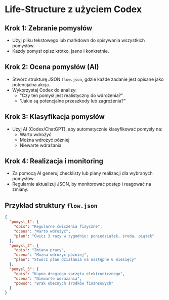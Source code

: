 # Life-Structure z użyciem Codex

## Krok 1: Zebranie pomysłów
- Użyj pliku tekstowego lub markdown do spisywania wszystkich pomysłów.
- Każdy pomysł opisz krótko, jasno i konkretnie.

## Krok 2: Ocena pomysłów (AI)
- Stwórz strukturę JSON `flow.json`, gdzie każde zadanie jest opisane jako potencjalna akcja.
- Wykorzystaj Codex do analizy:
  - "Czy ten pomysł jest realistyczny do wdrożenia?"
  - "Jakie są potencjalne przeszkody lub zagrożenia?"

## Krok 3: Klasyfikacja pomysłów
- Użyj AI (Codex/ChatGPT), aby automatycznie klasyfikować pomysły na:
  - Warto wdrożyć
  - Można wdrożyć później
  - Niewarte wdrażania

## Krok 4: Realizacja i monitoring
- Za pomocą AI generuj checklisty lub plany realizacji dla wybranych pomysłów.
- Regularnie aktualizuj JSON, by monitorować postęp i reagować na zmiany.

## Przykład struktury `flow.json`
```json
{
  "pomysl_1": {
    "opis": "Regularne ćwiczenia fizyczne",
    "ocena": "Warto wdrożyć",
    "plan": "Ćwicz 3 razy w tygodniu: poniedziałek, środa, piątek"
  },
  "pomysl_2": {
    "opis": "Zmiana pracy",
    "ocena": "Można wdrożyć później",
    "plan": "Stwórz plan działania na następne 6 miesięcy"
  },
  "pomysl_3": {
    "opis": "Kupno drogiego sprzętu elektronicznego",
    "ocena": "Niewarte wdrażania",
    "powod": "Brak obecnych środków finansowych"
  }
}